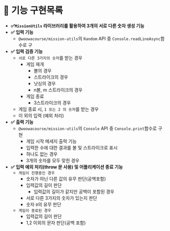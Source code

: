 # 🚀 기능 구현목록

- **✅`MissionUtils` 라이브러리를 활용하여 3개의 서로 다른 숫자 생성 기능**
- **✅ 입력 기능**
  - `@woowacourse/mission-utils`의 `Random` API 중 `Console.readLineAsync`함수로 구
- **✅ 입력 검증 기능**
    - `서로 다른 3가지의 숫자`를 받는 경우
        - 게임 재개
            - 볼의 경우
            - 스트라이크의 경우
            - 낫싱의 경우
            - n볼, m 스트라이크의 경우
        - 게임 종료
            - 3스트라이크의 경우
    - 게임 종료 시, `1 또는 2 의 숫자`를 받는 경우
    - 이 외의 입력 (예외 처리)
- **✅ 출력 기능**
  - `@woowacourse/mission-utils`의 `Console` API 중 `Console.print`함수로 구현
      - 게임 시작 메세지 출력 기능
      - 입력한 수에 대한 결과를 볼 및 스트라이크로 표시
      - 하나도 없는 경우
      - 3개의 숫자를 모두 맞힌 경우
- **✅ 입력 예외 처리(throw 문 사용) 및 어플리케이션 종료 기능**
    - `게임이 진행중인 경우`
        - 숫자가 아닌 다른 값의 유무 판단(공백포함)
        - 입력값의 길이 판단
            - 입력값의 길이가 같지만 공백이 포함된 경우
        - 서로 다른 3가지의 숫자가 있는지 판단
        - 숫자 `0`의 유무 판단
    - `게임이 종료된 경우`
        - 입력값의 길이 판단
        - 1,2 이외의 문자 판단(공백 포함)